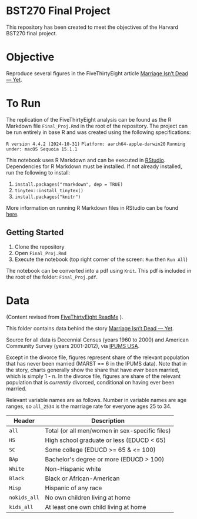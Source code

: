 # BST270 Final Project

This repository has been created to meet the objectives of the Harvard BST270 final project.

# Objective 
Reproduce several figures in the FiveThirtyEight article [Marriage Isn’t Dead — Yet](http://fivethirtyeight.com/features/marriage-isnt-dead-yet/).

# To Run
The replication of the FiveThirtyEight analysis can be found as the R Markdown file `Final_Proj.Rmd` in the root of the repository. The project can be run entirely in base R and was created using the following specifications:

`R version 4.4.2 (2024-10-31)`
`Platform: aarch64-apple-darwin20`
`Running under: macOS Sequoia 15.1.1`

This notebook uses R Markdown and can be executed in [RStudio](https://posit.co/download/rstudio-desktop/). Dependencies for R Markdown must be installed. If not already installed, run the following to install:

1. `install.packages("rmarkdown", dep = TRUE)`
2. `tinytex::install_tinytex()`
3. `install.packages("knitr")`

More information on running R Markdown files in RStudio can be found [here](https://rmarkdown.rstudio.com/lesson-1.html).


## Getting Started
1. Clone the repository
2. Open `Final_Proj.Rmd`
3. Execute the notebook (top right corner of the screen: `Run` then `Run All`)

The notebook can be converted into a pdf using `Knit`. This pdf is included in the root of the folder: `Final_Proj.pdf`.

# Data

(Content revised from [FiveThirtyEight ReadMe](https://github.com/fivethirtyeight/data/tree/master/marriage) ).

This folder contains data behind the story [Marriage Isn’t Dead — Yet](http://fivethirtyeight.com/features/marriage-isnt-dead-yet/).

Source for all data is Decennial Census (years 1960 to 2000) and American Community Survey (years 2001-2012), via [IPUMS USA](https://usa.ipums.org/usa/cite.shtml).

Except in the divorce file, figures represent share of the relevant population that has never been married (MARST == 6 in the IPUMS data). Note that in the story, charts generally show the share that have *ever* been married, which is simply 1 - n. In the divorce file, figures are share of the relevant population that is *currently* divorced, conditional on having ever been married.

Relevant variable names are as follows. Number in variable names are age ranges, so `all_2534` is the marriage rate for everyone ages 25 to 34.

Header | Description
---|---------
`all` | Total (or all men/women in sex-specific files)
`HS` | High school graduate or less (EDUCD < 65)
`SC` | Some college (EDUCD >= 65 & <= 100)
`BAp` | Bachelor's degree or more (EDUCD > 100)
`White` | Non-Hispanic white
`Black` | Black or African-American
`Hisp` | Hispanic of any race
`nokids_all` | No own children living at home
`kids_all` | At least one own child living at home
